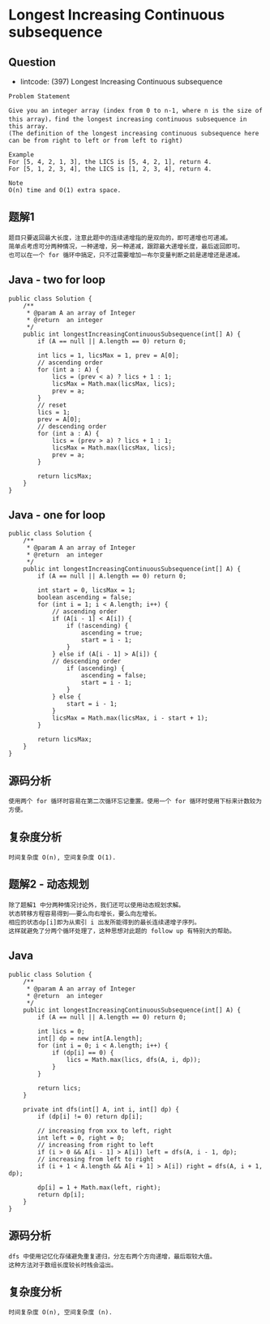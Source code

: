 # Longest Increasing Continuous subsequence

## Question

- lintcode: (397) Longest Increasing Continuous subsequence

```
Problem Statement

Give you an integer array (index from 0 to n-1, where n is the size of 
this array)，find the longest increasing continuous subsequence in this array. 
(The definition of the longest increasing continuous subsequence here 
can be from right to left or from left to right)

Example
For [5, 4, 2, 1, 3], the LICS is [5, 4, 2, 1], return 4.
For [5, 1, 2, 3, 4], the LICS is [1, 2, 3, 4], return 4.

Note
O(n) time and O(1) extra space.
```

## 题解1

    题目只要返回最大长度，注意此题中的连续递增指的是双向的，即可递增也可递减。
    简单点考虑可分两种情况，一种递增，另一种递减，跟踪最大递增长度，最后返回即可。
    也可以在一个 for 循环中搞定，只不过需要增加一布尔变量判断之前是递增还是递减。

## Java - two for loop

    public class Solution {
        /**
         * @param A an array of Integer
         * @return  an integer
         */
        public int longestIncreasingContinuousSubsequence(int[] A) {
            if (A == null || A.length == 0) return 0;
    
            int lics = 1, licsMax = 1, prev = A[0];
            // ascending order
            for (int a : A) {
                lics = (prev < a) ? lics + 1 : 1;
                licsMax = Math.max(licsMax, lics);
                prev = a;
            }
            // reset
            lics = 1;
            prev = A[0];
            // descending order
            for (int a : A) {
                lics = (prev > a) ? lics + 1 : 1;
                licsMax = Math.max(licsMax, lics);
                prev = a;
            }
    
            return licsMax;
        }
    }

## Java - one for loop

    public class Solution {
        /**
         * @param A an array of Integer
         * @return  an integer
         */
        public int longestIncreasingContinuousSubsequence(int[] A) {
            if (A == null || A.length == 0) return 0;
    
            int start = 0, licsMax = 1;
            boolean ascending = false;
            for (int i = 1; i < A.length; i++) {
                // ascending order
                if (A[i - 1] < A[i]) {
                    if (!ascending) {
                        ascending = true;
                        start = i - 1;
                    }
                } else if (A[i - 1] > A[i]) {
                // descending order
                    if (ascending) {
                        ascending = false;
                        start = i - 1;
                    }
                } else {
                    start = i - 1;
                }
                licsMax = Math.max(licsMax, i - start + 1);
            }
    
            return licsMax;
        }
    }

## 源码分析

    使用两个 for 循环时容易在第二次循环忘记重置。使用一个 for 循环时使用下标来计数较为方便。

## 复杂度分析

    时间复杂度 O(n), 空间复杂度 O(1).

## 题解2 - 动态规划

    除了题解1 中分两种情况讨论外，我们还可以使用动态规划求解。
    状态转移方程容易得到——要么向右增长，要么向左增长。
    相应的状态dp[i]即为从索引 i 出发所能得到的最长连续递增子序列。
    这样就避免了分两个循环处理了，这种思想对此题的 follow up 有特别大的帮助。

## Java

    public class Solution {
        /**
         * @param A an array of Integer
         * @return  an integer
         */
        public int longestIncreasingContinuousSubsequence(int[] A) {
            if (A == null || A.length == 0) return 0;
    
            int lics = 0;
            int[] dp = new int[A.length];
            for (int i = 0; i < A.length; i++) {
                if (dp[i] == 0) {
                    lics = Math.max(lics, dfs(A, i, dp));
                }
            }
    
            return lics;
        }
    
        private int dfs(int[] A, int i, int[] dp) {
            if (dp[i] != 0) return dp[i];
    
            // increasing from xxx to left, right
            int left = 0, right = 0;
            // increasing from right to left
            if (i > 0 && A[i - 1] > A[i]) left = dfs(A, i - 1, dp);
            // increasing from left to right
            if (i + 1 < A.length && A[i + 1] > A[i]) right = dfs(A, i + 1, dp);
    
            dp[i] = 1 + Math.max(left, right);
            return dp[i];
        }
    }

## 源码分析

    dfs 中使用记忆化存储避免重复递归，分左右两个方向递增，最后取较大值。
    这种方法对于数组长度较长时栈会溢出。

## 复杂度分析

    时间复杂度 O(n), 空间复杂度 (n).